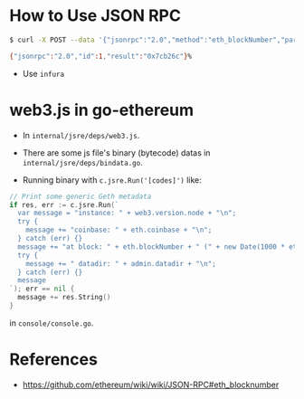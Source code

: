 # How to Use JSON RPC

```bash
$ curl -X POST --data '{"jsonrpc":"2.0","method":"eth_blockNumber","params":[],"id":1}' https://mainnet.infura.io:443

{"jsonrpc":"2.0","id":1,"result":"0x7cb26c"}%
```

* Use `infura`

# web3.js in go-ethereum

* In `internal/jsre/deps/web3.js`.

* There are some js file's binary (bytecode) datas in `internal/jsre/deps/bindata.go`.

* Running binary with `c.jsre.Run('[codes]')` like:

```go
// Print some generic Geth metadata
if res, err := c.jsre.Run(`
  var message = "instance: " + web3.version.node + "\n";
  try {
    message += "coinbase: " + eth.coinbase + "\n";
  } catch (err) {}
  message += "at block: " + eth.blockNumber + " (" + new Date(1000 * eth.getBlock(eth.blockNumber).timestamp) + ")\n";
  try {
    message += " datadir: " + admin.datadir + "\n";
  } catch (err) {}
  message
`); err == nil {
  message += res.String()
}
```

in `console/console.go`.

# References

* https://github.com/ethereum/wiki/wiki/JSON-RPC#eth_blocknumber
